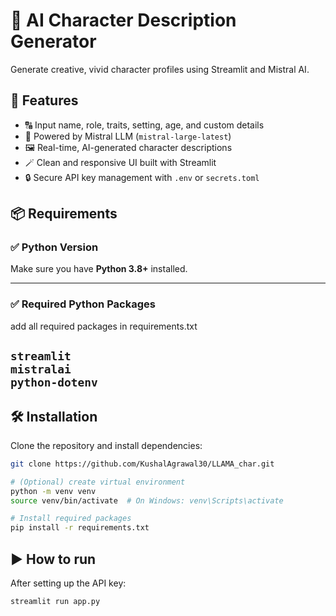 # 🧬 AI Character Description Generator

Generate creative, vivid character profiles using Streamlit and Mistral AI.

## 🧠 Features
- 🔠 Input name, role, traits, setting, age, and custom details
- 🧠 Powered by Mistral LLM (`mistral-large-latest`)
- 🖼️ Real-time, AI-generated character descriptions
- 🪄 Clean and responsive UI built with Streamlit
- 🔒 Secure API key management with `.env` or `secrets.toml`

## 📦 Requirements

### ✅ Python Version
Make sure you have **Python 3.8+** installed.

---

### ✅ Required Python Packages
  add all required packages in requirements.txt

 `streamlit`    
 `mistralai`    
 `python-dotenv`
---

## 🛠️ Installation

Clone the repository and install dependencies:

```bash
git clone https://github.com/KushalAgrawal30/LLAMA_char.git

# (Optional) create virtual environment
python -m venv venv
source venv/bin/activate  # On Windows: venv\Scripts\activate

# Install required packages
pip install -r requirements.txt
```

## ▶️ How to run
After setting up the API key:

```bash
streamlit run app.py
```